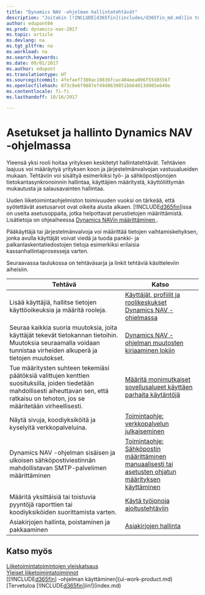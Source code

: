 ```yaml
---
title: "Dynamics NAV -ohjelman hallintatehtävät"
description: "Joitakin [!INCLUDE[d365fin](includes/d365fin_md.md)]in tehtäviä on hallittava ja ne on määritettävä keskitetysti. Katso lisätietoja näistä tehtävistä ja niiden määrittämisestä."
author: edupont04
ms.prod: dynamics-nav-2017
ms.topic: article
ms.devlang: na
ms.tgt_pltfrm: na
ms.workload: na
ms.search.keywords: 
ms.date: 09/01/2017
ms.author: edupont
ms.translationtype: HT
ms.sourcegitcommit: 4fefaef7380ac10836fcac404eea006f55d8556f
ms.openlocfilehash: 873c8e6f9887ef49d8639851bb64013d985e640e
ms.contentlocale: fi-fi
ms.lasthandoff: 10/16/2017

---
```

# <a name="setup-and-administration-in-dynamics-nav"></a>Asetukset ja hallinto Dynamics NAV -ohjelmassa
Yleensä yksi rooli hoitaa yrityksen keskitetyt hallintatehtävät. Tehtävien laajuus voi määräytyä yrityksen koon ja järjestelmänvalvojan vastuualueiden mukaan. Tehtäviin voi sisältyä esimerkiksi työ- ja sähköpostijonojen tietokantasynkronoinnin hallintaa, käyttäjien määritystä, käyttöliittymän mukautusta ja salausavainten hallintaa.  

Uuden liiketoimintaohjelmiston toimivuuden vuoksi on tärkeää, että syötettävät asetusarvot ovat oikeita alusta alkaen. [!INCLUDE[d365fin](includes/d365fin_md.md)]issa on useita asetusoppaita, jotka helpottavat perustietojen määrittämistä. Lisätietoja on ohjeaiheessa [Dynamics NAVin määrittäminen ](setup.md).

<!--Whether you use [!INCLUDE[rim](../../includes/rim_md.md)] to implement setup values or you manually enter them in the new company, you can support your setup decisions with some general recommendations for selected setup fields that are known to potentially cause the solution to be inefficient if defined incorrectly.-->  

Pääkäyttäjä tai järjestelmänvalvoja voi määrittää tietojen vaihtamiskehyksen, jonka avulla käyttäjät voivat viedä ja tuoda pankki- ja palkanlaskentatiedostojen tietoja esimerkiksi erilaisia kassanhallintaprosesseja varten.  

Seuraavassa taulukossa on tehtäväsarja ja linkit tehtäviä käsitteleviin aiheisiin.   

|**Tehtävä**|**Katso**|  
|------------|-------------|  
|Lisää käyttäjiä, hallitse tietojen käyttöoikeuksia ja määritä rooleja.|[Käyttäjät, profiilit ja roolikeskukset Dynamics NAV -ohjelmassa](admin-users-profiles-roles.md)|  
|Seuraa kaikkia suoria muutoksia, joita käyttäjät tekevät tietokannan tietoihin. Muutoksia seuraamalla voidaan tunnistaa virheiden alkuperä ja tietojen muutokset.|[Dynamics NAV -ohjelman muutosten kirjaaminen lokiin](across-log-changes.md)|  
|Tue määritysten suhteen tekemiäsi päätöksiä valittujen kenttien suosituksilla, joiden tiedetään mahdollisesti aiheuttavan sen, että ratkaisu on tehoton, jos se määritetään virheellisesti.|[Määritä monimutkaiset sovellusalueet käyttäen parhaita käytäntöjä](set-up-complex-application-areas-using-best-practices.md)|  
|Näytä sivuja, koodiyksiköitä ja kyselyitä verkkopalveluina.|[Toimintaohje: verkkopalvelun julkaiseminen](across-how-publish-web-service.md)|  
|Dynamics NAV -ohjelman sisäisen ja ulkoisen sähköpostiviestinnän mahdollistavan SMTP-palvelimen määrittäminen| [Toimintaohje: Sähköpostin määrittäminen manuaalisesti tai asetusten ohjatun määrityksen käyttäminen](madeira-how-setup-email.md)|  
|Määritä yksittäisiä tai toistuvia pyyntöjä raporttien tai koodiyksiköiden suorittamista varten.|[Käytä työjonoja ajoitustehtäviin](admin-job-queues-schedule-tasks.md)|  
|Asiakirjojen hallinta, poistaminen ja pakkaaminen|[Asiakirjojen hallinta](admin-manage-documents.md)|  

## <a name="see-also"></a>Katso myös
[Liiketoimintatoimintojen yleiskatsaus](madeira-business-functionality.md)  
[Yleiset liiketoimintatoiminnot](ui-across-business-areas.md)  
[[!INCLUDE[d365fin](includes/d365fin_md.md)] -ohjelman käyttäminen](ui-work-product.md)  
[Tervetuloa [!INCLUDE[d365fin](includes/d365fin_md.md)]iin!](index.md)  

